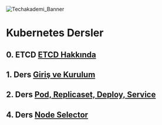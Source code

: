 ![Techakademi_Banner](https://user-images.githubusercontent.com/66215655/143013759-914be3d5-a157-45cb-af62-3f8371cb8ca9.png)

# Kubernetes Dersler

## 0. ETCD [ETCD Hakkında](https://github.com/techakademi/KubernetesDersNotlar/blob/main/00-Etcd/Etcd_Bolumu.md)

## 1. Ders [Giriş ve Kurulum](https://github.com/techakademi/KubernetesDersNotlar/tree/master/01-Kurulum)

## 2. Ders [Pod, Replicaset, Deploy, Service](https://github.com/techakademi/KubernetesDersNotlar/tree/master/02-Pod-Replicaset-Deploy-Service)

## 4. Ders [Node Selector](https://github.com/techakademi/KubernetesDersNotlar/tree/main/04-Nodeselector)
